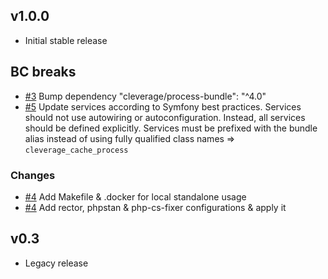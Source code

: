 v1.0.0
------

* Initial stable release

## BC breaks

* [#3](https://github.com/cleverage/cache-process-bundle/issues/3) Bump dependency "cleverage/process-bundle": "^4.0"
* [#5](https://github.com/cleverage/cache-process-bundle/issues/5) Update services according to Symfony best practices. Services should not use autowiring or autoconfiguration. Instead, all services should be defined explicitly.
  Services must be prefixed with the bundle alias instead of using fully qualified class names => `cleverage_cache_process`

### Changes

* [#4](https://github.com/cleverage/cache-process-bundle/issues/4) Add Makefile & .docker for local standalone usage
* [#4](https://github.com/cleverage/cache-process-bundle/issues/4) Add rector, phpstan & php-cs-fixer configurations & apply it

v0.3
------

* Legacy release
